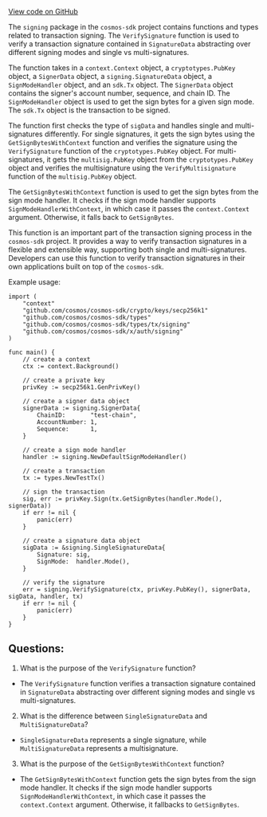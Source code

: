 [View code on GitHub](https://github.com/cosmos/cosmos-sdk/blob/main/x/auth/signing/verify.go)

The `signing` package in the `cosmos-sdk` project contains functions and types related to transaction signing. The `VerifySignature` function is used to verify a transaction signature contained in `SignatureData` abstracting over different signing modes and single vs multi-signatures. 

The function takes in a `context.Context` object, a `cryptotypes.PubKey` object, a `SignerData` object, a `signing.SignatureData` object, a `SignModeHandler` object, and an `sdk.Tx` object. The `SignerData` object contains the signer's account number, sequence, and chain ID. The `SignModeHandler` object is used to get the sign bytes for a given sign mode. The `sdk.Tx` object is the transaction to be signed.

The function first checks the type of `sigData` and handles single and multi-signatures differently. For single signatures, it gets the sign bytes using the `GetSignBytesWithContext` function and verifies the signature using the `VerifySignature` function of the `cryptotypes.PubKey` object. For multi-signatures, it gets the `multisig.PubKey` object from the `cryptotypes.PubKey` object and verifies the multisignature using the `VerifyMultisignature` function of the `multisig.PubKey` object.

The `GetSignBytesWithContext` function is used to get the sign bytes from the sign mode handler. It checks if the sign mode handler supports `SignModeHandlerWithContext`, in which case it passes the `context.Context` argument. Otherwise, it falls back to `GetSignBytes`.

This function is an important part of the transaction signing process in the `cosmos-sdk` project. It provides a way to verify transaction signatures in a flexible and extensible way, supporting both single and multi-signatures. Developers can use this function to verify transaction signatures in their own applications built on top of the `cosmos-sdk`. 

Example usage:

```
import (
    "context"
    "github.com/cosmos/cosmos-sdk/crypto/keys/secp256k1"
    "github.com/cosmos/cosmos-sdk/types"
    "github.com/cosmos/cosmos-sdk/types/tx/signing"
    "github.com/cosmos/cosmos-sdk/x/auth/signing"
)

func main() {
    // create a context
    ctx := context.Background()

    // create a private key
    privKey := secp256k1.GenPrivKey()

    // create a signer data object
    signerData := signing.SignerData{
        ChainID:       "test-chain",
        AccountNumber: 1,
        Sequence:      1,
    }

    // create a sign mode handler
    handler := signing.NewDefaultSignModeHandler()

    // create a transaction
    tx := types.NewTestTx()

    // sign the transaction
    sig, err := privKey.Sign(tx.GetSignBytes(handler.Mode(), signerData))
    if err != nil {
        panic(err)
    }

    // create a signature data object
    sigData := &signing.SingleSignatureData{
        Signature: sig,
        SignMode:  handler.Mode(),
    }

    // verify the signature
    err = signing.VerifySignature(ctx, privKey.PubKey(), signerData, sigData, handler, tx)
    if err != nil {
        panic(err)
    }
}
```
## Questions: 
 1. What is the purpose of the `VerifySignature` function?
- The `VerifySignature` function verifies a transaction signature contained in `SignatureData` abstracting over different signing modes and single vs multi-signatures.

2. What is the difference between `SingleSignatureData` and `MultiSignatureData`?
- `SingleSignatureData` represents a single signature, while `MultiSignatureData` represents a multisignature.

3. What is the purpose of the `GetSignBytesWithContext` function?
- The `GetSignBytesWithContext` function gets the sign bytes from the sign mode handler. It checks if the sign mode handler supports `SignModeHandlerWithContext`, in which case it passes the `context.Context` argument. Otherwise, it fallbacks to `GetSignBytes`.